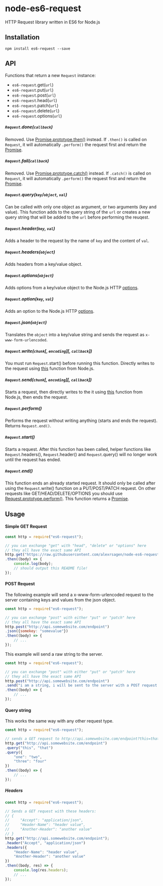 # node-es6-request
HTTP Request library written in ES6 for Node.js

## Installation
```
npm install es6-request --save
```

## API
Functions that return a new `Request` instance:
* `es6-request`.get(`url`)
* `es6-request`.put(`url`)
* `es6-request`.post(`url`)
* `es6-request`.head(`url`)
* `es6-request`.patch(`url`)
* `es6-request`.delete(`url`)
* `es6-request`.options(`url`)

##### `Request`.done(`callback`)

Removed. Use [Promise.prototype.then()](https://developer.mozilla.org/en-US/docs/Web/JavaScript/Reference/Global_Objects/Promise/then) instead. If `.then()` is called on `Request`, it will automatically `.perform()` the request first and return the [Promise](https://developer.mozilla.org/en-US/docs/Web/JavaScript/Reference/Global_Objects/Promise).

##### `Request`.fail(`callback`)

Removed. Use [Promise.prototype.catch()](https://developer.mozilla.org/en-US/docs/Web/JavaScript/Reference/Global_Objects/Promise/catch) instead. If `.catch()` is called on `Request`, it will automatically `.perform()` the request first and return the [Promise](https://developer.mozilla.org/en-US/docs/Web/JavaScript/Reference/Global_Objects/Promise).

##### `Request`.query(`key`/`object`, `val`)

Can be called with only one object as argument, or two arguments (key and value). This function adds to the query string of the `url` or creates a new query string that will be added to the `url` before performing the reuqest.

##### `Request`.header(`key`, `val`)

Adds a header to the request by the name of `key` and the content of `val`.

##### `Request`.headers(`object`)

Adds headers from a key/value object.

##### `Request`.options(`object`)

Adds options from a key/value object to the Node.js HTTP [options](https://nodejs.org/api/http.html#http_new_agent_options).

##### `Request`.option(`key`, `val`)

Adds an option to the Node.js HTTP [options](https://nodejs.org/api/http.html#http_new_agent_options).

##### `Request`.json(`object`)

Translates the `object` into a key/value string and sends the request as `x-www-form-urlencoded`.

##### `Request`.write(`chunk`[, `encoding`][, `callback`])

You must run `Request`.start() before running this function. Directly writes to the request using [this](https://nodejs.org/api/http.html#http_request_write_chunk_encoding_callback) function from Node.js.

##### `Request`.send(`chunk`[, `encoding`][, `callback`])

Starts a request, then directly writes to the it using [this](https://nodejs.org/api/http.html#http_request_write_chunk_encoding_callback) function from Node.js, then ends the request.

##### `Request`.perform()

Performs the request without writing anything (starts and ends the request). Returns `Request.end()`.

##### `Request`.start()

Starts a request. After this function has been called, helper functions like `Request`.headers(), `Request`.header() and `Request`.query() will no longer work until the request has ended.

##### `Request`.end()

This function ends an already started request. It should only be called after using the `Request`.write() function on a PUT/POST/PATCH request. On other requests like GET/HEAD/DELETE/OPTIONS you should use [Request.prototype.perform()](#requestperform). This function returns a [Promise](https://developer.mozilla.org/en-US/docs/Web/JavaScript/Reference/Global_Objects/Promise).

## Usage

#### Simple GET Request
```javascript
const http = require("es6-request");

// you can exchange "get" with "head", "delete" or "options" here
// they all have the exact same API
http.get("https://raw.githubusercontent.com/alexrsagen/node-es6-request/master/README.md")
.then((body) => {
    console.log(body);
    // should output this README file!
});
```

#### POST Request
The following example will send a x-www-form-urlencoded request to the server containing keys and values from the json object.
```javascript
const http = require("es6-request");

// you can exchange "post" with either "put" or "patch" here
// they all have the exact same API
http.post("http://api.somewebsite.com/endpoint")
.json({somekey: "somevalue"})
.then((body) => {
    // ...
});
```
This example will send a raw string to the server.
```javascript
const http = require("es6-request");

// you can exchange "post" with either "put" or "patch" here
// they all have the exact same API
http.post("http://api.somewebsite.com/endpoint")
.send("i am a string, i will be sent to the server with a POST request.")
.then((body) => {
    // ...
});
```

#### Query string
This works the same way with any other request type.
```javascript
const http = require("es6-request");

// sends a GET request to http://api.somewebsite.com/endpoint?this=that&one=two&three=four
http.get("http://api.somewebsite.com/endpoint")
.query("this", "that")
.query({
    "one": "two",
    "three": "four"
})
.then((body) => {
    // ...
});
```

##### Headers
```javascript
const http = require("es6-request");

// Sends a GET request with these headers:
// {
//     "Accept": "application/json",
//     "Header-Name": "header value",
//     "Another-Header": "another value"
// }
http.get("http://api.somewebsite.com/endpoint");
.header("Accept", "application/json")
.headers({
    "Header-Name": "header value",
    "Another-Header": "another value"
})
.then((body, res) => {
    console.log(res.headers);
    // ...
});
```
